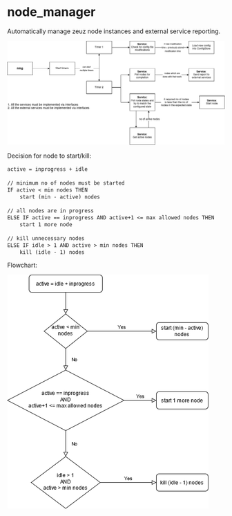 # node_manager
Automatically manage zeuz node instances and external service reporting.

![](docs/node_manager_flow.png)

Decision for node to start/kill:

```
active = inprogress + idle

// minimum no of nodes must be started
IF active < min nodes THEN
	start (min - active) nodes

// all nodes are in progress
ELSE IF active == inprogress AND active+1 <= max allowed nodes THEN
	start 1 more node

// kill unnecessary nodes
ELSE IF idle > 1 AND active > min nodes THEN
	kill (idle - 1) nodes

```

Flowchart:

![](docs/node_state_decision_flowchart.png)
